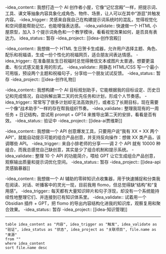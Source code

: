 -idea_content:: 我想打造一个 AI 创作者小屋，它像“记忆宫殿”一样，把提示词、工具、课文等抽象内容具象化成角色、物件、场景，让人可以在其中“游逛”并触发内容。
-idea_trigger:: 灵感来自我自己在构建提示词系统时的混乱，觉得视觉化和空间感能帮助记忆，也能增强表达感。
-idea_validate:: 快速做一个 HTML 小屋原型，加入 3 个提示词角色和一个教学模块，看看视觉效果如何，是否具有表达力。
idea_status:: 暂存
-idea_project:: [[idea-创作宫殿]]

-idea_content:: 我想做一个 HTML 生日贺卡生成器，允许用户选择主题、角色、配乐和祝福语，生成一份个性化的祝福网页，适合朋友间表达情感。
-idea_trigger:: 在准备朋友生日祝福时总觉得微信文本或图片太普通，想要更温柔、有仪式感又能复用的形式。
-idea_validate:: 用静态 HTML/CSS 写一个最小可用版，预设两个主题和祝福句子，分享给一个朋友试试反馈。
-idea_status:: 暂存
-idea_project:: [[idea-创作礼物]]

-idea_content:: 我想构建一个 AI 目标规划助手，它能根据我的目标设定、历史日记和完成情况，自动拆解出第二天的优先任务和计划，形成个人节奏感。
-idea_trigger:: 常常写了很多计划却无法高效执行，或者忘了长期目标，现在需要一个像“战术助手”一样的存在帮我组织节奏。
-idea_validate:: 整理我现有的一周任务 + 日记结构，尝试用 prompt + GPT4 来推导出第二天的安排，看看是否有效。
-idea_status:: 验证中
-idea_project:: [[idea-ai贾维斯]]

-idea_content:: 我想做一个 API 创意爆发工具，只要用户说“我有 XX + XX 两个 API”，就能自动提示可能的组合产品创意，并支持反向操作：想做 XX 类产品，该调哪些 API。
-idea_trigger:: 来自小排老师的分享——调 2 个 API 就有 10000 种组合，而我总感觉自己缺创意，其实是少了组合机制和提示系统。
-idea_validate:: 整理 10 个 API 的功能简介，喂给 GPT 让它生成组合产品创意，观察输出质量和提示词优化空间。
-idea_status:: 暂存
-idea_project:: [[idea-api灵感脑暴器]]

-idea_content:: 我想做一个 AI 辅助的零碎知识点收集器，用于快速捕捉和分类我在阅读、对话、听播客中的灵光一现，目前我用 flomo，但总觉得缺“结构”和“复用感”。
-idea_trigger:: 每天都有大量知识碎片和句子浮现，却没有一个系统能持续性地整理它们、并连接到已有知识体系里。
-idea_validate:: 试着用一个 Obsidian 插件 + GPT，把 flomo 的导出内容结构化进我的知识库，观察复用和聚合效果。
-idea_status:: 暂存
-idea_project:: [[idea-知识管理]]



---

```dataview
table idea_content as "内容", idea_trigger as "触发", idea_validate as "验证", idea_status as "状态", idea_project as "关联项目", file.name as "来源"
from ""
where idea_content
sort file.name desc
```